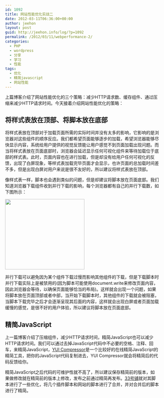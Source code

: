 ```yaml
---
id: 1092
title: 网站性能优化实战二
date: 2012-03-11T06:36:00+00:00
author: jeehon
layout: post
guid: http://jeehon.info/log/?p=1092
permalink: /2012/03/11/webperformance-2/
categories:
  - PHP
  - wordpress
  - 分享
  - 学习
  - 性能
tags:
  - 优化
  - 精简javascript
  - 网站性能
---
```

上篇博客介绍了网站性能优化的三个策略：减少HTTP请求数、缓存组件、通过压缩来减少HTTP请求时间。今天接着介绍网站性能优化的策略：

## 将样式表放在顶部、将脚本放在底部

将样式表放在顶部对于加载页面所需的实际时间并没有太多的影响，它影响的是浏览器对这些组件的顺序反应。我们都希望页面能够逐步的加载，希望浏览器能够尽快显示内容，系统给用户提供的视觉反馈能让用户感觉不到页面加载出现问题。而当将样式表放在页面底部时，浏览器会延迟显示任何可视化组件来等待加载位于底部的样式表。此时，页面内容也在进行加载，但是却没有给用户任何可视化的反馈，出现了白屏现象，等样式表加载完毕页面才会显示，也许页面的总加载时间差不多，但是出现白屏对用户来说是很不友好的，所以建议将样式表放在顶部。<!--more-->

像样式表一样，脚本也会遇到类似的问题，但是却建议将脚本放在页面底部。我们知道浏览器下载组件收到并行下载的影响，每个浏览器都有自己的并行下载数，如下图所示：
  
[<img src="http://jeehon.info/log/files/2012/03/http.png" alt="" title="http" width="260" height="230" class="aligncenter size-full wp-image-1093" />](http://jeehon.info/log/files/2012/03/http.png)
  
并行下载可以避免因为某个组件下载过慢而影响其他组件的下载，但是下载脚本时并行下载实际上是被禁用的(因为脚本可能使用document.write来修改页面内容，因此浏览器会等待，以确保页面能够恰当的布局)。这样就会出现一个问题，如果将脚本放在页面顶部或者中部，当开始下载脚本时，其他组件的下载就会被阻塞，当脚本下载完毕之后才会逐渐呈现其后面的内容，这样就会出现白屏或者页面加载缓慢的感觉，是很不好的用户体验，所以建议将脚本放在页面底部。

## 精简JavaScript

上一篇博客介绍了压缩组件，减少HTTP请求时间，精简JavaScript也可以减少HTTP请求时间。我们可以通过去掉JavaScript代码中不必要的空格、注释、回车，来精简JavaScript，[YUI Compressor](http://refresh-sf.com/yui/)是一个比较好的在线精简JavaScript的精简工具，把你的JavaScript代码复制进去，YUI Compressor就会将精简后的代码反馈给你。

精简JavaScript之后代码的可维护性就不高了，所以建议保存精简前的版本，如果做修改就在精简前的版本上修改，发布之前通过精简再发布。[33号铺](http://33pu.net)就对其脚本进行了一些优化，将几个插件脚本和网站的脚本进行了合并，并对合并后的脚本进行了精简。